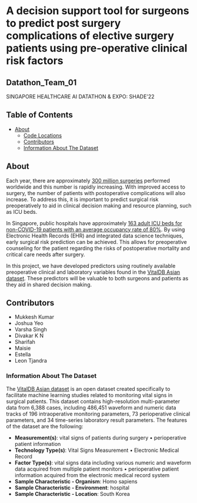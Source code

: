 # A decision support tool for surgeons to predict post surgery complications of elective surgery patients using pre-operative clinical risk factors

## Datathon_Team_01

SINGAPORE HEALTHCARE AI DATATHON & EXPO: SHADE'22

## Table of Contents

+ [About](#about)
    + [Code Locations](#codeloc)
    + [Contributors](#contributor)
    + [Information About The Dataset](#datasetinfo)

## About <a name = "about"></a>

Each year, there are approximately [300 million surgeries](https://doi.org/10.1016/S0140-6736(15)60806-6) performed worldwide and this number is rapidly increasing. With improved access to surgery, the number of patients with postoperative complications will also increase. To address this, it is important to predict surgical risk preoperatively to aid in clinical decision making and resource planning, such as ICU beds.

In Singapore, public hospitals have approximately [163 adult ICU beds for non-COVID-19 patients with an average occupancy rate of 80%](https://www.straitstimes.com/singapore/politics/about-60-of-singapores-219-covid-19-icu-beds-occupied-janil-puthucheary#:~:text=Singapore's%20public%20hospitals%20currently%20operate,rate%20of%2063%20per%20cent). By using Electronic Health Records (EHR) and integrated data science techniques, early surgical risk prediction can be achieved. This allows for preoperative counseling for the patient regarding the risks of postoperative mortality and critical care needs after surgery.

In this project, we have developed predictors using routinely available preoperative clinical and laboratory variables found in the [VitalDB Asian dataset](https://doi.org/10.1038/s41597-022-01411-5). These predictors will be valuable to both surgeons and patients as they aid in shared decision making.

## Contributors <a name = "contributor"></a>
- Mukkesh Kumar
- Joshua Yeo
- Varsha Singh
- Divakar K N
- Sharifah
- Maisie
- Estella
- Leon Tjandra

### Information About The Dataset <a name = "datasetinfo"></a>

The [VitalDB Asian dataset](https://doi.org/10.1038/s41597-022-01411-5) is an open dataset created specifically to facilitate machine learning studies related to monitoring vital signs in surgical patients. This dataset contains high-resolution multi-parameter data from 6,388 cases, including 486,451 waveform and numeric data tracks of 196 intraoperative monitoring parameters, 73 perioperative clinical parameters, and 34 time-series laboratory result parameters.
The features of the dataset are the following:

- **Measurement(s)**: vital signs of patients during surgery • perioperative patient information
- **Technology Type(s)**: Vital Signs Measurement • Electronic Medical Record
- **Factor Type(s)**: vital signs data including various numeric and waveform data acquired from multiple patient monitors • perioperative patient information acquired from the electronic medical record system
- **Sample Characteristic - Organism**: Homo sapiens
- **Sample Characteristic - Environment**: hospital
- **Sample Characteristic - Location**: South Korea